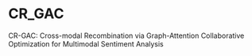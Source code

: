 # CR_GAC
CR-GAC: Cross-modal Recombination via Graph-Attention Collaborative Optimization for Multimodal Sentiment Analysis
